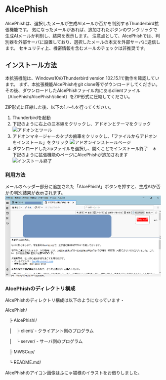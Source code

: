 # AIcePhish
AIcePhishは、選択したメールが生成AIメールか否かを判別するThunderbird拡張機能です。
気になったメールがあれば、追加されたボタンのワンクリックで生成AIメールか判別し、結果を表示します。
注意点として、AIcePhishでは、判別器を外部サーバに設置しており、選択したメールの本文を外部サーバに送信します。
セキュリティ上、機密情報を含むメールのチェックは非推奨です。

## インストール方法
本拡張機能は、Windows10のThunderbird version 102.15.1で動作を確認しています。
まず、本拡張機能AIcePhishをgit clone等でダウンロードしてください。
その後、ダウンロードしたAIcePhishファイル内にあるclientファイル（AIcePhish/AIcePhish!/client）をZIP形式に圧縮してください。

ZIP形式に圧縮した後、以下の1.～4.を行ってください。
1. Thunderbirdを起動
2. 下記のように右上の三本線をクリックし、アドオンとテーマをクリック
![アドオンとツール](https://github.com/security-anth/Ice-Alice/blob/main/MWSCup/%E3%82%A2%E3%83%89%E3%82%AA%E3%83%B3.png)
3. アドオンマネージャーのタブの歯車をクリックし、「ファイルからアドオンをインストール」をクリック
![アドオンインストールページ](https://github.com/security-anth/Ice-Alice/blob/main/MWSCup/%E3%82%A2%E3%83%89%E3%82%AA%E3%83%B3%E3%82%A4%E3%83%B3%E3%82%B9%E3%83%88%E3%83%BC%E3%83%AB%E3%83%9A%E3%83%BC%E3%82%B8.png)
4. ダウンロードしたzipファイルを選択し、開くことでインストール終了　＊下記のように拡張機能のページにAIcePhishが追加されます
![インストール終了](https://github.com/security-anth/Ice-Alice/blob/main/MWSCup/%E3%82%A4%E3%83%B3%E3%82%B9%E3%83%88%E3%83%BC%E3%83%AB%E7%B5%82%E4%BA%86.png)
### 利用方法
メールのヘッダー部分に追加された「AIcePhish!」ボタンを押すと、生成AIか否かの判別結果が表示されます。
![拡張機能導入時の見本](https://github.com/security-anth/AIcePhish/blob/main/MWSCup/result_AI.png)

### AIcePhishのディレクトリ構成
AIcePhishのディレクトリ構成は以下のようになっています・

AIcePhish/


　├ AIcePhish!/
 
　│　├ client/ - クライアント側のプログラム
 
　│　└ server/ - サーバ側のプログラム
 
　├ MWSCup/
 
　└ README.md/

AIcePhishのアイコン画像はふにゃ猫様のイラストをお借りしました。
